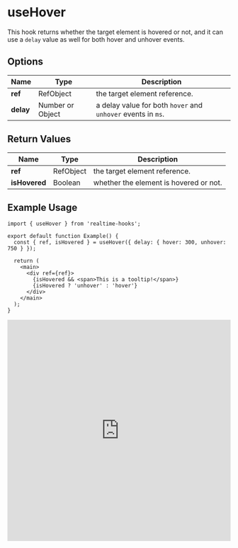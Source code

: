 # useHover

This hook returns whether the target element is hovered or not, and it can use a `delay` value as well for both hover and unhover events.

## Options

| Name      | Type             | Description                                                  |
| --------- | ---------------- | ------------------------------------------------------------ |
| **ref**   | RefObject        | the target element reference.                                |
| **delay** | Number or Object | a delay value for both `hover` and `unhover` events in `ms`. |

## Return Values

| Name          | Type      | Description                            |
| ------------- | --------- | -------------------------------------- |
| **ref**       | RefObject | the target element reference.          |
| **isHovered** | Boolean   | whether the element is hovered or not. |

## Example Usage

```tsx
import { useHover } from 'realtime-hooks';

export default function Example() {
  const { ref, isHovered } = useHover({ delay: { hover: 300, unhover: 750 } });

  return (
    <main>
      <div ref={ref}>
        {isHovered && <span>This is a tooltip!</span>}
        {isHovered ? 'unhover' : 'hover'}
      </div>
    </main>
  );
}
```

<iframe src="https://codesandbox.io/embed/usehover-c356cz?fontsize=14&hidenavigation=1&module=%2Fsrc%2FComponent.tsx&theme=dark" style="width:100%; height:500px; border:0; overflow:hidden;" title="useHover" allow="accelerometer; ambient-light-sensor; camera; encrypted-media; geolocation; gyroscope; hid; microphone; midi; payment; usb; vr; xr-spatial-tracking" sandbox="allow-forms allow-modals allow-popups allow-presentation allow-same-origin allow-scripts"></iframe>
